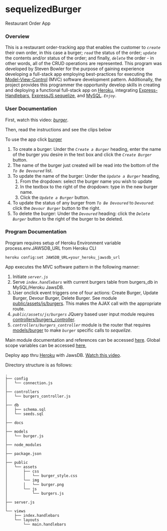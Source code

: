 # sequelizedBurger
Restaurant Order App

### Overview
This is a restaurant order-tracking app that enables the customer to _*`create`*_ their own order, in this case a burger; _*`read`*_ the status of the order; _*`update`*_ the contents and/or status of the order; and finally, _*`delete`*_ the order - in other words, all of the CRUD operations are represented.   This program was developed by Steven Bowler for the purpose of gaining experience developing a full-stack app employing best-practices for executing the [Model-View-Control](https://en.wikipedia.org/wiki/Model%E2%80%93view%E2%80%93controller) (MVC) software development pattern.  Additionally, the project provides this programmer the opportunity develop skills in creating and deploying a functional full-stack app on [Heroku](https://www.heroku.com), integrating [Express-Handlebars](https://www.npmjs.com/package/express-handlebars), [ExpressJS](https://www.npmjs.com/package/express),[sequelize](https://www.npmjs.com/package/sequelize), and [MySQL](https://www.npmjs.com/package/mysql). _*`Enjoy`*_.


### User Documentation

First, watch this video: _*[burger](https://drive.google.com/file/d/1aaV586emAS9yznHqatfBParYsV_apiiC/view)*_.

Then, read the instructions and see the clips below

To use the app click [burger](https://protected-hollows-73924.herokuapp.com/)
1. To create a burger: Under the _*`Create a Burger`*_ heading, enter the name of the burger you desire in the text box and click the  _*`Create Burger`*_ button.
2. The name of the burger just created will be read into the bottom of the _*`To Be Devoured`*_ list.
3. To update the name of the burger: Under the _*`Update a Burger`*_ heading,
    1. From the dropdown: select the burger name you wish to update
    2. In the textbox to the right of the dropdown: type in the new burger name.
    3. Click the _*`Update a Burger`*_ button.
4. To update the status of any burger from _*`To Be Devoured`*_ to _*`Devoured`*_: click the _*`Devour Burger`*_ button to the right.
5. To delete the burger: Under the _*`Devoured`*_ heading: click the _*`Delete Burger`*_ button to the right of the burger to be deleted.


### Program Documentation
Program requires setup of Heroku Environment variable process.env.JAWSDB_URL from Heroku CLI
````
heroku config:set JAWSDB_URL=your_heroku_jawsdb_url
````

App executes the MVC software pattern in the following manner:
1. Initiate _*`server.js`*_
2. Serve _*`index.handlebars`*_ with current burgers table from burgers_db in MySQL/Heroku JawsDB.
3. User onclick event triggers one of four actions: Create Burger, Update Burger, Devour Burger, Delete Burger. See module [public/assets/js/burgers](https://stevenbowler.github.io/burger/docs/module-public_assets_js_burgers.html).  This makes the AJAX call with the appropriate route.
4. _*`public/assets/js/burgers`*_ JQuery based user input module requires [controllers/burgers_controller](https://stevenbowler.github.io/burger/docs/module-controllers_burgers_controller.html).
5. _*`controllers/burgers_controller`*_ module is the router that requires [models/burger](https://stevenbowler.github.io/burger/docs/module-models_burger.html) to make _*`burger`*_ specific calls to _*sequelize*_.  


Main module documentation and references can be accessed [here](https://stevenbowler.github.io/sequelizedBurger/docs/index.html).  Global scope variables can be accessed [here](https://stevenbowler.github.io/sequelizedBurger/docs/global.html), 

Deploy app thru [Heroku](https://www.heroku.com) with JawsDB.  [Watch this video](https://www.youtube.com/watch?v=btG3SkoNOLU&feature=youtu.be&list=PLOFmg4xbN_TPrB6w4rThsFanVxJI_SfER).


Directory structure is as follows:

```
.
├── config
│   └── connection.js
│ 
├── controllers
│   └── burgers_controller.js
│
├── db
│   ├── schema.sql
│   └── seeds.sql
│
├── docs
│
├── models
│   └── burger.js
│ 
├── node_modules
│ 
├── package.json
│
├── public
│   └── assets
│       ├── css
│       │   └── burger_style.css
│       └── img
│       │   └── burger.png
│       └── js
│           └── burgers.js
│
├── server.js
│
└── views
    ├── index.handlebars
    └── layouts
        └── main.handlebars
```

